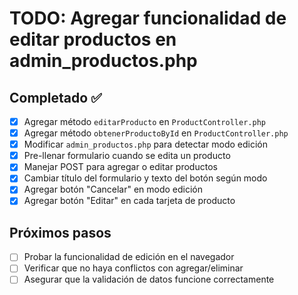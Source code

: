 # TODO: Agregar funcionalidad de editar productos en admin_productos.php

## Completado ✅
- [x] Agregar método `editarProducto` en `ProductController.php`
- [x] Agregar método `obtenerProductoById` en `ProductController.php`
- [x] Modificar `admin_productos.php` para detectar modo edición
- [x] Pre-llenar formulario cuando se edita un producto
- [x] Manejar POST para agregar o editar productos
- [x] Cambiar título del formulario y texto del botón según modo
- [x] Agregar botón "Cancelar" en modo edición
- [x] Agregar botón "Editar" en cada tarjeta de producto

## Próximos pasos
- [ ] Probar la funcionalidad de edición en el navegador
- [ ] Verificar que no haya conflictos con agregar/eliminar
- [ ] Asegurar que la validación de datos funcione correctamente
